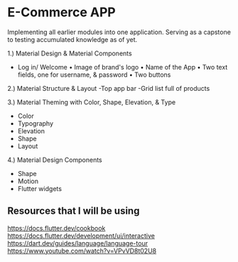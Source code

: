 # E-Commerce APP

Implementing all earlier modules into one application. Serving as a capstone to testing accumulated knowledge as of yet.

1.) Material Design & Material Components
- Log in/ Welcome
• Image of brand's logo
• Name of the App
• Two text fields, one for username, & password
• Two buttons

2.) Material Structure & Layout
-Top app bar
-Grid list full of products

3.) Material Theming with Color, Shape, Elevation, & Type
- Color
- Typography
- Elevation
- Shape
- Layout

4.) Material Design Components
- Shape
- Motion
- Flutter widgets


## Resources that I will be using

https://docs.flutter.dev/cookbook
https://docs.flutter.dev/development/ui/interactive
https://dart.dev/guides/language/language-tour
https://www.youtube.com/watch?v=VPvVD8t02U8
